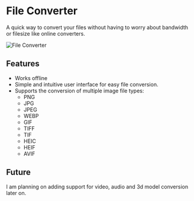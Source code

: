  # File Converter
A quick way to convert your files without having to worry about bandwidth or filesize like online converters.

![File Converter](https://github.com/WashingMachine94/File-Converter/assets/77636779/eb1b51dd-6666-400e-b008-13fe2ce5d21a)

 ## Features
 * Works offline
 * Simple and intuitive user interface for easy file conversion.
 * Supports the conversion of multiple image file types:
     * PNG
     * JPG
     * JPEG
     * WEBP
     * GIF
     * TIFF
     * TIF
     * HEIC
     * HEIF
     * AVIF
## Future
I am planning on adding support for video, audio and 3d model conversion later on.

